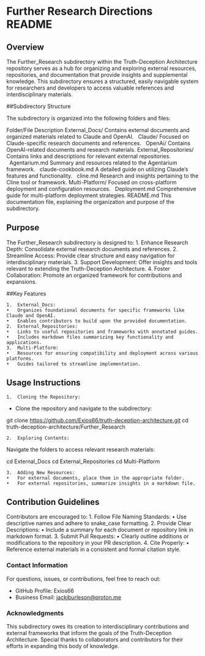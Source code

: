 # Further Research Directions README

## Overview

The Further_Research subdirectory within the Truth-Deception Architecture repository serves as a hub for organizing and exploring external resources, repositories, and documentation that provide insights and supplemental knowledge. This subdirectory ensures a structured, easily navigable system for researchers and developers to access valuable references and interdisciplinary materials.

##Subdirectory Structure

The subdirectory is organized into the following folders and files:

Folder/File	Description
External_Docs/	Contains external documents and organized materials related to Claude and OpenAI.
  Claude/	Focused on Claude-specific research documents and references.
  OpenAi/	Contains OpenAI-related documents and research materials.
External_Repositories/	Contains links and descriptions for relevant external repositories.
  Agentarium.md	Summary and resources related to the Agentarium framework.
  claude-cookbook.md	A detailed guide on utilizing Claude’s features and functionality.
  cline.md	Research and insights pertaining to the Cline tool or framework.
Multi-Platform/	Focused on cross-platform deployment and configuration resources.
  Deployment.md	Comprehensive guide for multi-platform deployment strategies.
README.md	This documentation file, explaining the organization and purpose of the subdirectory.

## Purpose

The Further_Research subdirectory is designed to:
	1.	Enhance Research Depth: Consolidate external research documents and references.
	2.	Streamline Access: Provide clear structure and easy navigation for interdisciplinary materials.
	3.	Support Development: Offer insights and tools relevant to extending the Truth-Deception Architecture.
	4.	Foster Collaboration: Promote an organized framework for contributions and expansions.

##Key Features

	1.	External_Docs:
	•	Organizes foundational documents for specific frameworks like Claude and OpenAI.
	•	Enables contributors to build upon the provided documentation.
	2.	External_Repositories:
	•	Links to useful repositories and frameworks with annotated guides.
	•	Includes markdown files summarizing key functionality and applications.
	3.	Multi-Platform:
	•	Resources for ensuring compatibility and deployment across various platforms.
	•	Guides tailored to streamline implementation.

## Usage Instructions

	1.	Cloning the Repository:
- Clone the repository and navigate to the subdirectory:

git clone https://github.com/Exios66/truth-deception-architecture.git
cd truth-deception-architecture/Further_Research


	2.	Exploring Contents:
Navigate the folders to access relevant research materials:

cd External_Docs
cd External_Repositories
cd Multi-Platform


	3.	Adding New Resources:
	•	For external documents, place them in the appropriate folder.
	•	For external repositories, summarize insights in a markdown file.

## Contribution Guidelines

Contributors are encouraged to:
	1.	Follow File Naming Standards:
	•	Use descriptive names and adhere to snake_case formatting.
	2.	Provide Clear Descriptions:
	•	Include a summary for each document or repository link in markdown format.
	3.	Submit Pull Requests:
	•	Clearly outline additions or modifications to the repository in your PR description.
	4.	Cite Properly:
	•	Reference external materials in a consistent and formal citation style.

### Contact Information

For questions, issues, or contributions, feel free to reach out:
- GitHub Profile: Exios66
- Business Email: jackjburleson@proton.me

### Acknowledgments

This subdirectory owes its creation to interdisciplinary contributions and external frameworks that inform the goals of the Truth-Deception Architecture. Special thanks to collaborators and contributors for their efforts in expanding this body of knowledge.